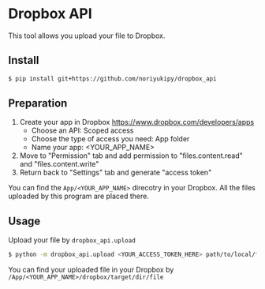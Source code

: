 # Dropbox API

This tool allows you upload your file to Dropbox.

## Install

```sh
$ pip install git+https://github.com/noriyukipy/dropbox_api
```

## Preparation

1. Create your app in Dropbox https://www.dropbox.com/developers/apps
   - Choose an API: Scoped access
   - Choose the type of access you need: App folder
   - Name your app: <YOUR_APP_NAME>
1. Move to "Permission" tab and add permission to "files.content.read" and "files.content.write"
1. Return back to "Settings" tab and generate "access token"

You can find the `App/<YOUR_APP_NAME>` direcotry in your Dropbox. All the files uploaded by this program are placed there.

## Usage

Upload your file by `dropbox_api.upload`

```sh
$ python -m dropbox_api.upload <YOUR_ACCESS_TOKEN_HERE> path/to/local/file /dropbox/target/dir
```

You can find your uploaded file in your Dropbox by `/App/<YOUR_APP_NAME>/dropbox/target/dir/file`